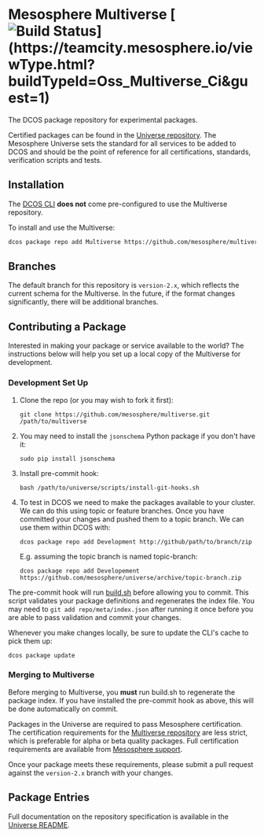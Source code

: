 # Mesosphere Multiverse [![Build Status](https://teamcity.mesosphere.io/guestAuth/app/rest/builds/buildType:(id:Oss_Multiverse_Ci)/statusIcon)](https://teamcity.mesosphere.io/viewType.html?buildTypeId=Oss_Multiverse_Ci&guest=1)

The DCOS package repository for experimental packages.

Certified packages can be found in the [Universe repository](https://github.com/mesosphere/universe). The Mesosphere Universe sets the standard for all services to be added to DCOS and should be the point of reference for all certifications, standards, verification scripts and tests.

## Installation

The [DCOS CLI](https://docs.mesosphere.com/install/cli/) **does not** come pre-configured to use the Multiverse repository.

To install and use the Multiverse:

```sh
dcos package repo add Multiverse https://github.com/mesosphere/multiverse/archive/version-2.x.zip
```

## Branches

The default branch for this repository is `version-2.x`, which reflects the current schema for the Multiverse. In the future, if the format changes significantly, there will be additional branches.

## Contributing a Package

Interested in making your package or service available to the world? The instructions below will help you set up a local copy of the Multiverse for development.

### Development Set Up

1. Clone the repo (or you may wish to fork it first):

    ```
    git clone https://github.com/mesosphere/multiverse.git /path/to/multiverse
    ```

2. You may need to install the `jsonschema` Python package if you don't have it:

    ```
    sudo pip install jsonschema
    ```

3. Install pre-commit hook:

    ```
    bash /path/to/universe/scripts/install-git-hooks.sh
    ```

4. To test in DCOS we need to make the packages available to your cluster. We can do this using topic or feature branches. Once you have committed your changes and pushed them to a topic branch. We can use them within DCOS with:

    ```
    dcos package repo add Development http://github/path/to/branch/zip
    ```
    E.g. assuming the topic branch is named topic-branch:
    ```
    dcos package repo add Developement https://github.com/mesosphere/universe/archive/topic-branch.zip
    ```

The pre-commit hook will run [build.sh](scripts/build.sh) before allowing you to commit. This script validates your package definitions and regenerates the index file. You may need to `git add repo/meta/index.json` after running it once before you are able to pass validation and commit your changes.

Whenever you make changes locally, be sure to update the CLI's cache to pick them up:
```
dcos package update
```

### Merging to Multiverse

Before merging to Multiverse, you **must** run build.sh to regenerate the package index. If you have installed the pre-commit hook as above, this will be done automatically on commit.

Packages in the Universe are required to pass Mesosphere certification. The certification requirements for the [Multiverse repository](https://github.com/mesosphere/multiverse) are less strict, which is preferable for alpha or beta quality packages. Full certification requirements are available from [Mesosphere support](https://docs.mesosphere.com/support/).

Once your package meets these requirements, please submit a pull request against the `version-2.x` branch with your changes.

## Package Entries

Full documentation on the repository specification is available in the [Universe README](https://github.com/mesosphere/universe/blob/version-2.x/README.md).
